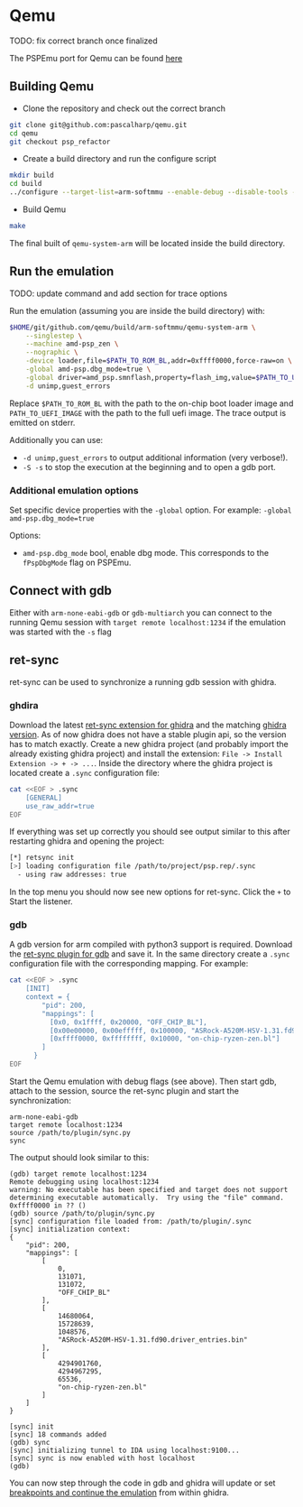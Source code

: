 # Qemu

TODO: fix correct branch once finalized

The PSPEmu port for Qemu can be found [here](https://github.com/pascalharp/qemu/tree/psp_refactor)

## Building Qemu

 - Clone the repository and check out the correct branch
```bash
git clone git@github.com:pascalharp/qemu.git
cd qemu
git checkout psp_refactor
```
 - Create a build directory and run the configure script
 ```bash
mkdir build
cd build
../configure --target-list=arm-softmmu --enable-debug --disable-tools --disable-guest-agent --disable-virtfs --enable-nettle --enable-gmp
 ```

 - Build Qemu
 ```bash
 make
 ```

 The final built of `qemu-system-arm` will be located inside the build directory.

## Run the emulation
TODO: update command and add section for trace options

Run the emulation (assuming you are inside the build directory) with:
```bash
$HOME/git/github.com/qemu/build/arm-softmmu/qemu-system-arm \
    --singlestep \
    --machine amd-psp_zen \
    --nographic \
    -device loader,file=$PATH_TO_ROM_BL,addr=0xffff0000,force-raw=on \
    -global amd-psp.dbg_mode=true \
    -global driver=amd_psp.smnflash,property=flash_img,value=$PATH_TO_UEFI_IMAGE \
    -d unimp,guest_errors
```
Replace `$PATH_TO_ROM_BL` with the path to the on-chip boot loader image and `PATH_TO_UEFI_IMAGE` with the path to the full uefi image. The trace output is emitted on stderr.

Additionally you can use:

- `-d unimp,guest_errors` to output additional information (very verbose!).
- `-S -s` to stop the execution at the beginning and to open a gdb port.

### Additional emulation options
Set specific device properties with the `-global` option. For example: `-global amd-psp.dbg_mode=true`

Options:
 - `amd-psp.dbg_mode` bool, enable dbg mode. This corresponds to the `fPspDbgMode` flag on PSPEmu.

## Connect with gdb

Either with `arm-none-eabi-gdb` or `gdb-multiarch` you can connect to the running Qemu session with `target remote localhost:1234` if the emulation was started with the `-s` flag

## ret-sync
ret-sync can be used to synchronize a running gdb session with ghidra.

### ghdira
Download the latest [ret-sync extension for ghidra](https://github.com/bootleg/ret-sync/tree/master/ext_ghidra/dist) and the matching [ghidra version](https://github.com/NationalSecurityAgency/ghidra/releases). As of now ghidra does not have a stable plugin api, so the version has to match exactly. Create a new ghidra project (and probably import the already existing ghidra project) and install the extension: `File -> Install Extension -> + -> ...`. Inside the directory where the ghidra project is located create a `.sync` configuration file:
```bash
cat <<EOF > .sync
    [GENERAL]
    use_raw_addr=true
EOF
```
If everything was set up correctly you should see output similar to this after restarting ghidra and opening the project:
```bash
[*] retsync init
[>] loading configuration file /path/to/project/psp.rep/.sync
  - using raw addresses: true
```
In the top menu you should now see new options for ret-sync. Click the `+` to Start the listener.

### gdb
A gdb version for arm compiled with python3 support is required. Download the [ret-sync plugin for gdb](https://github.com/bootleg/ret-sync/tree/master/ext_gdb) and save it. In the same directory create a `.sync` configuration file with the corresponding mapping. For example:
```bash
cat <<EOF > .sync
    [INIT]
    context = {
        "pid": 200,
        "mappings": [
          [0x0, 0x1ffff, 0x20000, "OFF_CHIP_BL"],
          [0x00e00000, 0x00efffff, 0x100000, "ASRock-A520M-HSV-1.31.fd90.driver_entries.bin"],
          [0xffff0000, 0xffffffff, 0x10000, "on-chip-ryzen-zen.bl"]
        ]
      }
EOF
```
Start the Qemu emulation with debug flags (see above). Then start gdb, attach to the session, source the ret-sync plugin and start the synchronization:
```
arm-none-eabi-gdb
target remote localhost:1234
source /path/to/plugin/sync.py
sync
```
The output should look similar to this:
```
(gdb) target remote localhost:1234
Remote debugging using localhost:1234
warning: No executable has been specified and target does not support
determining executable automatically.  Try using the "file" command.
0xffff0000 in ?? ()
(gdb) source /path/to/plugin/sync.py
[sync] configuration file loaded from: /path/to/plugin/.sync
[sync] initialization context:
{
    "pid": 200,
    "mappings": [
        [
            0,
            131071,
            131072,
            "OFF_CHIP_BL"
        ],
        [
            14680064,
            15728639,
            1048576,
            "ASRock-A520M-HSV-1.31.fd90.driver_entries.bin"
        ],
        [
            4294901760,
            4294967295,
            65536,
            "on-chip-ryzen-zen.bl"
        ]
    ]
}

[sync] init
[sync] 18 commands added
(gdb) sync
[sync] initializing tunnel to IDA using localhost:9100...
[sync] sync is now enabled with host localhost
(gdb)
```

You can now step through the code in gdb and ghidra will update or set [breakpoints and continue the emulation](https://github.com/bootleg/ret-sync#ida-bindings-over-debugger-commands) from within ghidra.
